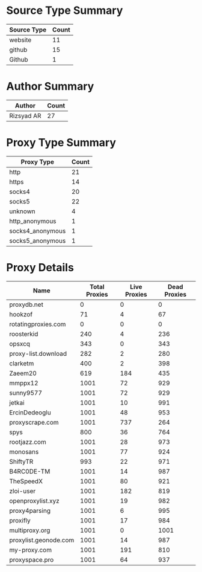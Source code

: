 # Source Type Summary

| Source Type | Count |
|-------------|-------|
| website | 11 |
| github | 15 |
| Github | 1 |


# Author Summary

| Author | Count |
|--------|-------|
| Rizsyad AR | 27 |


# Proxy Type Summary

| Proxy Type | Count |
|------------|-------|
| http | 21 |
| https | 14 |
| socks4 | 20 |
| socks5 | 22 |
| unknown | 4 |
| http_anonymous | 1 |
| socks4_anonymous | 1 |
| socks5_anonymous | 1 |


# Proxy Details

| Name | Total Proxies | Live Proxies | Dead Proxies |
|------|---------------|--------------|---------------|
| proxydb.net | 0 | 0 | 0 |
| hookzof | 71 | 4 | 67 |
| rotatingproxies.com | 0 | 0 | 0 |
| roosterkid | 240 | 4 | 236 |
| opsxcq | 343 | 0 | 343 |
| proxy-list.download | 282 | 2 | 280 |
| clarketm | 400 | 2 | 398 |
| Zaeem20 | 619 | 184 | 435 |
| mmppx12 | 1001 | 72 | 929 |
| sunny9577 | 1001 | 72 | 929 |
| jetkai | 1001 | 10 | 991 |
| ErcinDedeoglu | 1001 | 48 | 953 |
| proxyscrape.com | 1001 | 737 | 264 |
| spys | 800 | 36 | 764 |
| rootjazz.com | 1001 | 28 | 973 |
| monosans | 1001 | 77 | 924 |
| ShiftyTR | 993 | 22 | 971 |
| B4RC0DE-TM | 1001 | 14 | 987 |
| TheSpeedX | 1001 | 80 | 921 |
| zloi-user | 1001 | 182 | 819 |
| openproxylist.xyz | 1001 | 19 | 982 |
| proxy4parsing | 1001 | 6 | 995 |
| proxifly | 1001 | 17 | 984 |
| multiproxy.org | 1001 | 0 | 1001 |
| proxylist.geonode.com | 1001 | 14 | 987 |
| my-proxy.com | 1001 | 191 | 810 |
| proxyspace.pro | 1001 | 64 | 937 |
